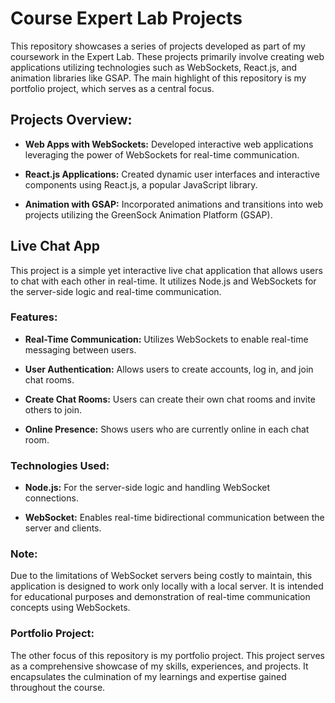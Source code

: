 <!-- ## Course Expert Lab Projects

This repository showcases a series of projects developed as part of my coursework in the Expert Lab. These projects primarily involve creating web applications utilizing technologies such as WebSockets, React.js, and animation libraries like GSAP. The main highlight of this repository is my portfolio project, which serves as a central focus.

### Projects Overview:

- **Web Apps with WebSockets:** Developed interactive web applications leveraging the power of WebSockets for real-time communication.
  
- **React.js Applications:** Created dynamic user interfaces and interactive components using React.js, a popular JavaScript library.
  
- **Animation with GSAP:** Incorporated animations and transitions into web projects utilizing the GreenSock Animation Platform (GSAP).
  
### Portfolio Project:

The main focus of this repository is my portfolio project. This project serves as a comprehensive showcase of my skills, experiences, and projects. It encapsulates the culmination of my learnings and expertise gained throughout the course. -->

# Course Expert Lab Projects

This repository showcases a series of projects developed as part of my coursework in the Expert Lab. These projects primarily involve creating web applications utilizing technologies such as WebSockets, React.js, and animation libraries like GSAP. The main highlight of this repository is my portfolio project, which serves as a central focus.

## Projects Overview:

- **Web Apps with WebSockets:** Developed interactive web applications leveraging the power of WebSockets for real-time communication.
  
- **React.js Applications:** Created dynamic user interfaces and interactive components using React.js, a popular JavaScript library.
  
- **Animation with GSAP:** Incorporated animations and transitions into web projects utilizing the GreenSock Animation Platform (GSAP).
  
## Live Chat App

This project is a simple yet interactive live chat application that allows users to chat with each other in real-time. It utilizes Node.js and WebSockets for the server-side logic and real-time communication.

### Features:

- **Real-Time Communication:** Utilizes WebSockets to enable real-time messaging between users.
  
- **User Authentication:** Allows users to create accounts, log in, and join chat rooms.
  
- **Create Chat Rooms:** Users can create their own chat rooms and invite others to join.
  
- **Online Presence:** Shows users who are currently online in each chat room.
  
### Technologies Used:

- **Node.js:** For the server-side logic and handling WebSocket connections.
  
- **WebSocket:** Enables real-time bidirectional communication between the server and clients.

### Note:

Due to the limitations of WebSocket servers being costly to maintain, this application is designed to work only locally with a local server. It is intended for educational purposes and demonstration of real-time communication concepts using WebSockets.


### Portfolio Project:

The other focus of this repository is my portfolio project. This project serves as a comprehensive showcase of my skills, experiences, and projects. It encapsulates the culmination of my learnings and expertise gained throughout the course.



